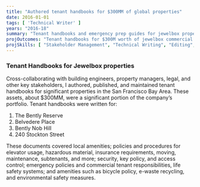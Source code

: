 ```yaml
---
title: "Authored tenant handbooks for $300MM of global properties"
date: 2016-01-01
tags: [ 'Technical Writer' ]
years: "2016-18"
summary: "Tenant handbooks and emergency prep guides for jewelbox properties"
projOutcomes: "Tenant handbooks for $300M worth of jewelbox commercial and residential properties int he Bay Area."
projSkills: [ "Stakeholder Management", "Technical Writing", "Editing", "Facilitation", "Research", "Collaboration" ]
---
```


### Tenant Handbooks for Jewelbox properties

Cross-collaborating with building engineers, property managers, legal, and other key stakeholders, I authored, published, and maintained tenant handbooks for significant properties in the San Francisco Bay Area. These assets, about $300MM, were a significant portion of the company&rsquo;s portfolio. Tenant handbooks were written for:

1. The Bently Reserve
1. Belvedere Place
1. Bently Nob Hill
1. 240 Stockton Street

These documents covered local amenities; policies and procedures for elevator usage, hazardous material, insurance requirements, moving, maintenance, subtenants, and more; security, key policy, and access control; emergency policies and commercial tenant responsibilities, life safety systems; and amenities such as bicycle policy, e-waste recycling, and environmental safety measures. 